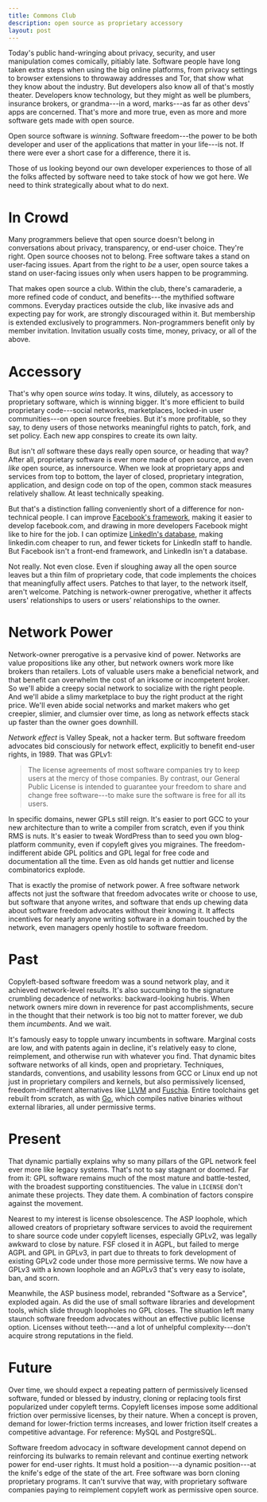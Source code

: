 ```yaml
---
title: Commons Club
description: open source as proprietary accessory
layout: post
---
```


Today's public hand-wringing about privacy, security, and
user manipulation comes comically, pitiably late.  Software
people have long taken extra steps when using the big online
platforms, from privacy settings to browser extensions to
throwaway addresses and Tor, that show what they know about
the industry.  But developers also know all of that's mostly
theater.  Developers know technology, but they might as well
be plumbers, insurance brokers, or grandma---in a word,
marks---as far as other devs' apps are concerned. That's
more and more true, even as more and more software gets made
with open source.

Open source software is _winning_.  Software freedom---the
power to be both developer and user of the applications that
matter in your life---is not.  If there were ever a short
case for a difference, there it is.

Those of us looking beyond our own developer experiences to
those of all the folks affected by software need to take
stock of how we got here.  We need to think strategically
about what to do next.

# In Crowd

Many programmers believe that open source doesn't belong in
conversations about privacy, transparency, or end-user
choice.  They're right.  Open source chooses not to belong.
Free software takes a stand on user-facing issues. Apart
from the right to _be_ a user, open source takes a stand on
user-facing issues only when users happen to be programming.

That makes open source a club.  Within the club, there's
camaraderie, a more refined code of conduct, and
benefits---the mythified software commons.  Everyday
practices outside the club, like invasive ads and expecting
pay for work, are strongly discouraged within it.  But
membership is extended exclusively to programmers.
Non-programmers benefit only by member invitation.
Invitation usually costs time, money, privacy, or all of the
above.

[kite]: https://github.com/atom-minimap/minimap/issues/588

# Accessory

That's why open source _wins_ today.  It wins, dilutely, as
accessory to proprietary software, which is winning bigger.
It's more efficient to build proprietary code---social
networks, marketplaces, locked-in user communities---on open
source freebies.  But it's more profitable, so they say, to
deny users of those networks meaningful rights to patch,
fork, and set policy. Each new app conspires to create its
own laity.

But isn't _all_ software these days really open source, or
heading that way?  After all, proprietary software is ever
more made of open source, and even _like_ open source, as
innersource.  When we look at proprietary apps and services
from top to bottom, the layer of closed, proprietary
integration, application, and design code on top of the
open, common stack measures relatively shallow.  At least
technically speaking.

[usage]: https://www.blackducksoftware.com/about/news-events/releases/companies-lack-open-source-policies

[innersource]: https://en.wikipedia.org/wiki/Inner_source

But that's a distinction falling conveniently short of a
difference for non-technical people.  I can improve
[Facebook's framework][react], making it easier to develop
facebook.com, and drawing in more developers Facebook might
like to hire for the job.  I can optimize [LinkedIn's
database][kafka], making linkedin.com cheaper to run, and
fewer tickets for LinkedIn staff to handle.  But Facebook
isn't a front-end framework, and LinkedIn isn't a database.

[react]: https://reactjs.org

[kafka]: https://kafka.apache.org

Not really.  Not even close.  Even if sloughing away all the
open source leaves but a thin film of proprietary code, that
code implements the choices that meaningfully affect users.
Patches to that layer, to the network itself, aren't
welcome.  Patching is network-owner prerogative, whether it
affects users' relationships to users or users'
relationships to the owner.

# Network Power

Network-owner prerogative is a pervasive kind of power.
Networks are value propositions like any other, but network
owners work more like brokers than retailers.  Lots of
valuable users make a beneficial network, and that benefit
can overwhelm the cost of an irksome or incompetent broker.
So we'll abide a creepy social network to socialize with the
right people.  And we'll abide a slimy marketplace to buy
the right product at the right price.  We'll even abide
social networks and market makers who get creepier, slimier,
and clumsier over time, as long as network effects stack up
faster than the owner goes downhill.

_Network effect_ is Valley Speak, not a hacker term.  But
software freedom advocates bid consciously for network
effect, explicitly to benefit end-user rights, in 1989. That
was GPLv1:

> The license agreements of most software companies try to
> keep users at the mercy of those companies.  By contrast,
> our General Public License is intended to guarantee your
> freedom to share and change free software---to make sure
> the software is free for all its users.

In specific domains, newer GPLs still reign.  It's easier to
port GCC to your new architecture than to write a compiler
from scratch, even if you think RMS is nuts.  It's easier to
tweak WordPress than to seed you own blog-platform
community, even if copyleft gives you migraines.  The
freedom-indifferent abide GPL politics and GPL legal for
free code and documentation all the time.  Even as old hands
get nuttier and license combinatorics explode.

That is exactly the promise of network power.  A free
software network affects not just the software that freedom
advocates write or choose to use, but software that anyone
writes, and software that ends up chewing data about
software freedom advocates without their knowing it.  It
affects incentives for nearly anyone writing software in a
domain touched by the network, even managers openly hostile
to software freedom.

# Past

Copyleft-based software freedom was a sound network play,
and it achieved network-level results.  It's also succumbing
to the signature crumbling decadence of networks:
backward-looking hubris.  When network owners mire down in
reverence for past accomplishments, secure in the thought
that their network is too big not to matter forever, we dub
them _incumbents_.  And we wait.

It's famously easy to topple unwary incumbents in software.
Marginal costs are low, and with patents again in decline,
it's relatively easy to clone, reimplement, and otherwise
run with whatever you find.  That dynamic bites software
networks of all kinds, open and proprietary.  Techniques,
standards, conventions, and usability lessons from GCC or
Linux end up not just in proprietary compilers and kernels,
but also permissively licensed, freedom-indifferent
alternatives like [LLVM] and [Fuschia]. Entire toolchains
get rebuilt from scratch, as with [Go], which compiles
native binaries without external libraries, all under
permissive terms.

[LLVM]: https://llvm.org

[Fuschia]: https://en.wikipedia.org/wiki/Google_Fuchsia

[Go]: https://golang.org

# Present

That dynamic partially explains why so many pillars of the
GPL network feel ever more like legacy systems.  That's not
to say stagnant or doomed.  Far from it: GPL software
remains much of the most mature and battle-tested, with the
broadest supporting constituencies.  The value in `LICENSE`
don't animate these projects.  They date them.  A
combination of factors conspire against the movement.

Nearest to my interest is license obsolescence.  The ASP
loophole, which allowed creators of proprietary software
services to avoid the requirement to share source code under
copyleft licenses, especially GPLv2, was legally awkward to
close by nature.  FSF closed it in AGPL, but failed to merge
AGPL and GPL in GPLv3, in part due to threats to fork
development of existing GPLv2 code under those more
permissive terms.  We now have a GPLv3 with a known loophole
and an AGPLv3 that's very easy to isolate, ban, and scorn.

Meanwhile, the ASP business model, rebranded "Software as a
Service", exploded again.  As did the use of small software
libraries and development tools, which slide through
loopholes no GPL closes.  The situation left many staunch
software freedom advocates without an effective public
license option.  Licenses without teeth---and a lot of
unhelpful complexity---don't acquire strong reputations in
the field.

# Future

Over time, we should expect a repeating pattern of
permissively licensed software, funded or blessed by
industry, cloning or replacing tools first popularized under
copyleft terms.  Copyleft licenses impose some additional
friction over permissive licenses, by their nature.  When a
concept is proven, demand for lower-friction terms
increases, and lower friction itself creates a competitive
advantage.  For reference: MySQL and PostgreSQL.

Software freedom advocacy in software development cannot
depend on reinforcing its bulwarks to remain relevant and
continue exerting network power for end-user rights.  It
must hold a position---a dynamic position---at the knife's
edge of the state of the art.  Free software was born
cloning proprietary programs.  It can't survive that way,
with proprietary software companies paying to reimplement
copyleft work as permissive open source.

<!-- TODO: Strengthen licenses. L0-R -->

<!-- TODO: competition. open source apps -->
